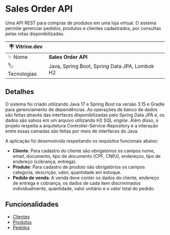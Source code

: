 # Sales Order API

Uma API REST para compras de produtos em uma loja virtual. O sistema permite gerenciar pedidos, produtos e clientes
cadastrados, por consultas pelas rotas disponibilizadas.

| :placard: Vitrine.dev |                                               |
|-----------------------|-----------------------------------------------|
| :sparkles: Nome       | **Sales Order API**                           |
| :label: Tecnologias   | Java, Spring Boot, Spring Data JPA, Lombok H2 |

## Detalhes
O sistema foi criado utilizando Java 17 e Spring Boot na versão 3.15 e Gradle para gerenciamento de dependências. 
As operações de banco de dados são feitas através das interfaces disponibilizadas pelo Spring Data JPA e, os dados são
salvos em um arquivo utilizando H2 SQL _engine_. Além disso, o projeto respeita a arquitetura Controller-Service-Repository
e a interação entre essas camadas são feitas por meio de interfaces do Java.

A aplicação foi desenvolvida respeitando os requisitos funcionais abaixo:
- **Cliente**: Para cadastro do cliente são obrigatórios os campos nome, email, documento, tipo de documento (CPF, CNPJ),
endereços, tipo de endereço (cobrança, entrega).
- **Produto**: Para cadastro de produto são obrigatórios os campos categoria, descrição, valor, quantidade em estoque.
- **Pedido de venda**: A venda deve conter os dados do cliente, endereço de entrega e cobrança, os dados de cada item discriminados
individualmente, quantidade, valor unitário e o valor total do pedido.

## Funcionalidades
 - [Clientes](users)
 - [Produtos]()
 - [Pedidos]()
